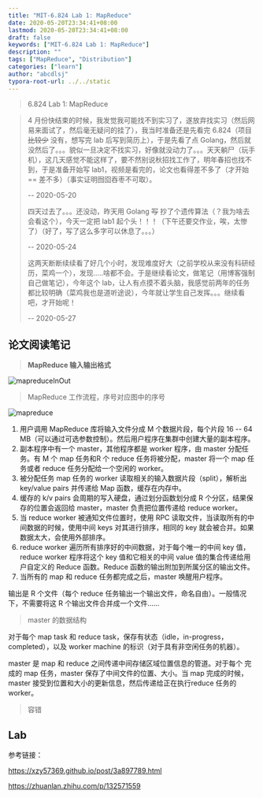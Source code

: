 ```yaml
---
title: "MIT-6.824 Lab 1: MapReduce"
date: 2020-05-20T23:34:41+08:00
lastmod: 2020-05-20T23:34:41+08:00
draft: false
keywords: ["MIT-6.824 Lab 1: MapReduce"]
description: ""
tags: ["MapReduce", "Distribution"]
categories: ["learn"]
author: "abcdlsj"
typora-root-url: ../../static
---
```

> 6.824 Lab 1: MapReduce
<!--more-->

> 4 月份快结束的时候，我发觉我可能找不到实习了，遂放弃找实习（然后网易来面试了，然后毫无疑问的挂了），我当时准备还是先看完 6.824（项目 ~~比较少~~ 没有，想写完 lab 后写到简历上），于是先看了点 Golang，然后就没然后了。。。貌似一旦决定不找实习，好像就没动力了。。。天天躺尸（玩手机），这几天感觉不能这样了，要不然别说秋招找工作了，明年春招也找不到，于是准备开始写 lab1，视频是看完的，论文也看得差不多了（才开始 == 差不多）（事实证明囫囵吞枣不可取）。
>
> -\- 2020-05-20
>
> 四天过去了。。。还没动，昨天用 Golang ~~写~~ 抄了个遗传算法（？我为啥去会看这个），今天一定把 lab1 起个头！！！（下午还要交作业，唉，太惨了）（好了，写了这么多字可以休息了。。。）
>
> -\- 2020-05-24
>
> 这两天断断续续看了好几个小时，发现难度好大（之前学校从来没有科研经历，菜鸡一个），发现.....啥都不会。于是继续看论文，做笔记（用博客强制自己做笔记），今年这个 lab，让人有点摸不着头脑，我感觉前两年的任务都比较明确（菜鸡我也是道听途说），今年就让学生自己发挥。。。继续看吧，才开始呢！
>
> -\- 2020-05-27

## 论文阅读笔记

>  **MapReduce 输入输出格式**

![mapreduceInOut](/img/kvValues.png)

> MapReduce 工作流程，序号对应图中的序号

![mapreduce](/img/mapreduce.png)

1. 用户调用 MapReduce 库将输入文件分成  M 个数据片段，每个片段 16 -- 64 MB（可以通过可选参数控制）。然后用户程序在集群中创建大量的副本程序。
2. 副本程序中有一个 master，其他程序都是 worker 程序，由 master 分配任务。有 M 个 map 任务和R 个 reduce 任务将被分配，master 将一个 map 任务或者 reduce 任务分配给一个空闲的 worker。
3. 被分配任务 map 任务的 worker 读取相关的输入数据片段（split），解析出  key/value pairs 并传递给 Map 函数，缓存在内存中。
4. 缓存的 k/v pairs 会周期的写入硬盘，通过划分函数划分成 R 个分区，结果保存的位置会返回给 master，master 负责把位置传递给 reduce worker。
5. 当 reduce worker 被通知文件位置时，使用 RPC 读取文件，当读取所有的中间数据的时候，使用中间 keys 对其进行排序，相同的 key 就会被合并。如果数据太大，会使用外部排序。
6. reduce worker 遍历所有排序好的中间数据，对于每个唯一的中间 key 值，reduce worker 程序将这个 key 值和它相关的中间 value 值的集合传递给用户自定义的 Reduce 函数。Reduce 函数的输出附加到所属分区的输出文件。
7. 当所有的  map 和 reduce 任务都完成之后，master 唤醒用户程序。

输出是 R 个文件（每个 reduce 任务输出一个输出文件，命名自由）。一般情况下，不需要将这 R 个输出文件合并成一个文件......

> master 的数据结构

对于每个 map task 和 reduce task，保存有状态（idle，in-progress，completed），以及 worker machine 的标识（对于具有非空闲任务的机器）。

master 是 map 和 reduce 之间传递中间存储区域位置信息的管道。对于每个 完成的 map 任务，master 保存了中间文件的位置、大小。当 map 完成的时候，master 接受到位置和大小的更新信息，然后传递给正在执行reduce 任务的 worker。

> 容错

## Lab



参考链接：

https://xzy57369.github.io/post/3a897789.html

https://zhuanlan.zhihu.com/p/132571559

